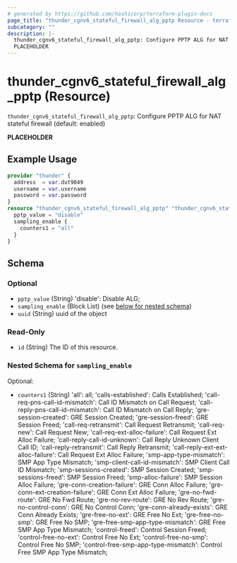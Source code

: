 ```yaml
---
# generated by https://github.com/hashicorp/terraform-plugin-docs
page_title: "thunder_cgnv6_stateful_firewall_alg_pptp Resource - terraform-provider-thunder"
subcategory: ""
description: |-
  thunder_cgnv6_stateful_firewall_alg_pptp: Configure PPTP ALG for NAT stateful firewall (default: enabled)
  PLACEHOLDER
---
```


# thunder_cgnv6_stateful_firewall_alg_pptp (Resource)

`thunder_cgnv6_stateful_firewall_alg_pptp`: Configure PPTP ALG for NAT stateful firewall (default: enabled)

__PLACEHOLDER__

## Example Usage

```terraform
provider "thunder" {
  address  = var.dut9049
  username = var.username
  password = var.password
}
resource "thunder_cgnv6_stateful_firewall_alg_pptp" "thunder_cgnv6_stateful_firewall_alg_pptp" {
  pptp_value = "disable"
  sampling_enable {
    counters1 = "all"
  }
}
```

<!-- schema generated by tfplugindocs -->
## Schema

### Optional

- `pptp_value` (String) 'disable': Disable ALG;
- `sampling_enable` (Block List) (see [below for nested schema](#nestedblock--sampling_enable))
- `uuid` (String) uuid of the object

### Read-Only

- `id` (String) The ID of this resource.

<a id="nestedblock--sampling_enable"></a>
### Nested Schema for `sampling_enable`

Optional:

- `counters1` (String) 'all': all; 'calls-established': Calls Established; 'call-req-pns-call-id-mismatch': Call ID Mismatch on Call Request; 'call-reply-pns-call-id-mismatch': Call ID Mismatch on Call Reply; 'gre-session-created': GRE Session Created; 'gre-session-freed': GRE Session Freed; 'call-req-retransmit': Call Request Retransmit; 'call-req-new': Call Request New; 'call-req-ext-alloc-failure': Call Request Ext Alloc Failure; 'call-reply-call-id-unknown': Call Reply Unknown Client Call ID; 'call-reply-retransmit': Call Reply Retransmit; 'call-reply-ext-ext-alloc-failure': Call Request Ext Alloc Failure; 'smp-app-type-mismatch': SMP App Type Mismatch; 'smp-client-call-id-mismatch': SMP Client Call ID Mismatch; 'smp-sessions-created': SMP Session Created; 'smp-sessions-freed': SMP Session Freed; 'smp-alloc-failure': SMP Session Alloc Failure; 'gre-conn-creation-failure': GRE Conn Alloc Failure; 'gre-conn-ext-creation-failure': GRE Conn Ext Alloc Failure; 'gre-no-fwd-route': GRE No Fwd Route; 'gre-no-rev-route': GRE No Rev Route; 'gre-no-control-conn': GRE No Control Conn; 'gre-conn-already-exists': GRE Conn Already Exists; 'gre-free-no-ext': GRE Free No Ext; 'gre-free-no-smp': GRE Free No SMP; 'gre-free-smp-app-type-mismatch': GRE Free SMP App Type Mismatch; 'control-freed': Control Session Freed; 'control-free-no-ext': Control Free No Ext; 'control-free-no-smp': Control Free No SMP; 'control-free-smp-app-type-mismatch': Control Free SMP App Type Mismatch;


